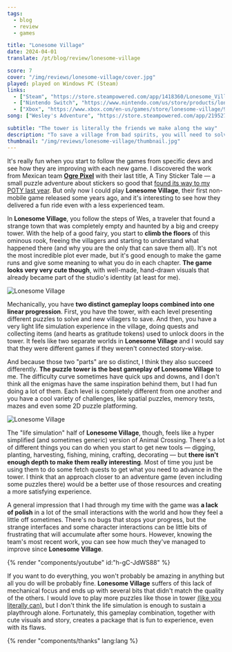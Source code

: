 ```yaml
---
tags:
  - blog
  - review
  - games

title: "Lonesome Village"
date: 2024-04-01
translate: /pt/blog/review/lonesome-village

score: 7
cover: "/img/reviews/lonesome-village/cover.jpg"
played: played on Windows PC (Steam)
links:
  - ["Steam", "https://store.steampowered.com/app/1418360/Lonesome_Village?curator_clanid=44763507"]
  - ["Nintendo Switch", "https://www.nintendo.com/us/store/products/lonesome-village-switch/"]
  - ["Xbox", "https://www.xbox.com/en-us/games/store/lonesome-village/9p8nd0l4cxpr"]
song: ["Wesley's Adventure", "https://store.steampowered.com/app/2195270/Lonesome_Village__Soundtrack/?curator_clanid=44763507"]

subtitle: "The tower is literally the friends we make along the way"
description: "To save a village from bad spirits, you will need to solve puzzles and climb a tower that is literally the friends we make along the way."
thumbnail: "/img/reviews/lonesome-village/thumbnail.jpg"
---
```


It's really fun when you start to follow the games from specific devs and see how they are improving with each new game. I discovered the work from Mexican team [**Ogre Pixel**](https://ogrepixel.com/) with their last title, A Tiny Sticker Tale — a small puzzle adventure about stickers so good that [found its way to my POTY last year](/blog/best-digital-games-2023). But only now I could play **Lonesome Village**, their first non-mobile game released some years ago, and it's interesting to see how they delivered a fun ride even with a less experienced team.

In **Lonesome Village**, you follow the steps of Wes, a traveler that found a strange town that was completely empty and haunted by a big and creepy tower. With the help of a good fairy, you start to **climb the floors** of this ominous rook, freeing the villagers and starting to understand what happened there (and why you are the only that can save them all). It's not the most incredible plot ever made, but it's good enough to make the game runs and give some meaning to what you do in each chapter. **The game looks very very cute though**, with well-made, hand-drawn visuals that already became part of the studio's identity (at least for me).

![Lonesome Village](/img/reviews/lonesome-village/tower.jpg)

Mechanically, you have **two distinct gameplay loops combined into one linear progression**. First, you have the tower, with each level presenting different puzzles to solve and new villagers to save. And then, you have a very light life simulation experience in the village, doing quests and collecting items (and hearts as gratitude tokens) used to unlock doors in the tower. It feels like two separate worlds in **Lonesome Village** and I would say that they were different games if they weren't connected story-wise.

And because those two "parts" are so distinct, I think they also succeed differently. **The puzzle tower is the best gameplay of Lonesome Village** to me. The difficulty curve sometimes have quick ups and downs, and I don't think all the enigmas have the same inspiration behind them, but I had fun doing a lot of them. Each level is completely different from one another and you have a cool variety of challenges, like spatial puzzles, memory tests, mazes and even some 2D puzzle platforming.

![Lonesome Village](/img/reviews/lonesome-village/village.jpg)

The "life simulation" half of **Lonesome Village**, though, feels like a hyper simplified (and sometimes generic) version of Animal Crossing. There's a lot of different things you can do when you start to get new tools — digging, planting, harvesting, fishing, mining, crafting, decorating — but **there isn't enough depth to make them really interesting**. Most of time you just be using them to do some fetch quests to get what you need to advance in the tower. I think that an approach closer to an adventure game (even including some puzzles there) would be a better use of those resources and creating a more satisfying experience.

A general impression that I had through my time with the game was **a lack of polish** in a lot of the small interactions with the world and how they feel a little off sometimes. There's no bugs that stops your progress, but the strange interfaces and some character interactions can be little bits of frustrating that will accumulate after some hours. However, knowing the team's most recent work, you can see how much they've managed to improve since **Lonesome Village**.

{% render "components/youtube" id:"h-gC-JdWS88" %}

If you want to do everything, you won't probably be amazing in anything but all you do will be probably fine. **Lonesome Village** suffers of this lack of mechanical focus and ends up with several bits that didn't match the quality of the others. I would love to play more puzzles like those in tower [(like you literally can)](https://ogrepixel.com/a-tiny-sticker-tale/), but I don't think the life simulation is enough to sustain a playthrough alone. Fortunately, this gameplay combination, together with cute visuals and story, creates a package that is fun to experience, even with its flaws.

{% render "components/thanks" lang:lang %}